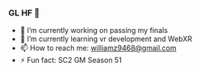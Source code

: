 ### GL HF 👋
- 🔭 I’m currently working on passing my finals
- 🌱 I’m currently learning vr development and WebXR
- 📫 How to reach me: williamz9468@gmail.com
- ⚡ Fun fact: SC2 GM Season 51

